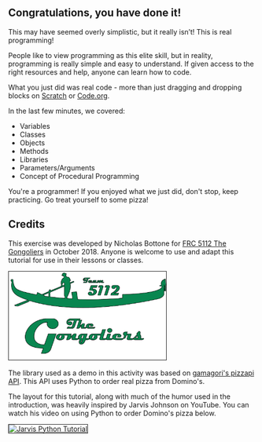 ## Congratulations, you have done it!

This may have seemed overly simplistic, but it really isn’t!  This is real programming!

People like to view programming as this elite skill, but in reality, programming is really simple and easy to understand.  If given access to the right resources and help, anyone can learn how to code.

What you just did was real code - more than just dragging and dropping blocks on [Scratch](scratch.mit.edu) or [Code.org](code.org).

In the last few minutes, we covered:
* Variables
* Classes
* Objects
* Methods
* Libraries
* Parameters/Arguments
* Concept of Procedural Programming

You're a programmer!  If you enjoyed what we just did, don't stop, keep practicing.  Go treat yourself to some pizza!

## Credits
This exercise was developed by Nicholas Bottone for [FRC 5112 The Gongoliers](thegongoliers.com) in October 2018.  Anyone is welcome to use and adapt this tutorial for use in their lessons or classes.

<a href="http://www.thegongoliers.com" target="_blank"><img src="https://raw.githubusercontent.com/NicholasBottone/Java-Menace-Introductory-Java-Lesson/master/logo.png" 
alt="Jarvis Python Tutorial" width="320" height="180" border="1" /></a>

The library used as a demo in this activity was based on [gamagori's pizzapi API](https://github.com/gamagori/pizzapi).  This API uses Python to order real pizza from Domino's.

The layout for this tutorial, along with much of the humor used in the introduction, was heavily inspired by Jarvis Johnson on YouTube.  You can watch his video on using Python to order Domino's pizza below.

<a href="https://www.youtube.com/watch?feature=player_embedded&v=Nxu6GlDleqA
" target="_blank"><img src="https://img.youtube.com/vi/Nxu6GlDleqA/0.jpg" 
alt="Jarvis Python Tutorial" width="240" height="180" border="1" /></a>
